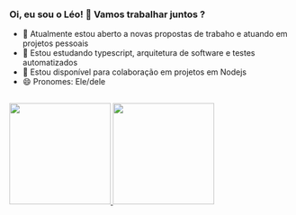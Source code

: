 ### Oi, eu sou o Léo! 👋 Vamos trabalhar juntos ?

- 🔭 Atualmente estou aberto a novas propostas de trabaho e atuando em projetos pessoais
- 🌱 Estou estudando typescript, arquitetura de software e testes automatizados
- 👯 Estou disponível para colaboração em projetos em Nodejs
- 😄 Pronomes: Ele/dele

##

<!-- ![limaleonardo's GitHub stats](https://github-readme-stats.vercel.app/api?username=limaleonardo&show_icons=true&theme=tokyonight) -->
<!-- [![Top Langs](https://github-readme-stats.vercel.app/api/top-langs/?username=anuraghazra&langs_count=8)](https://github.com/limaleonardo/github-readme-stats) -->

<div>
  <a href="https://github.com/limaleonardo"/>
  <img height="180mm" src="https://github-readme-stats.vercel.app/api?username=limaleonardo&show_icons=true&theme=tokyonight"/>
  <img height="180mm" src="https://github-readme-stats.vercel.app/api/top-langs/?username=limaleonardo&layout=compact&langs_count=4&theme=tokyonight"
</div>
    
